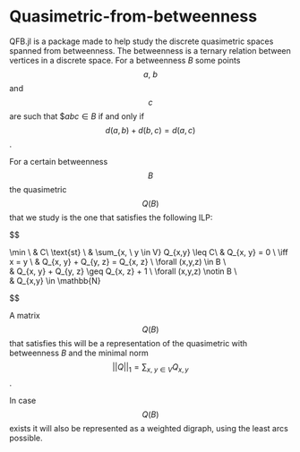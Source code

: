 # Quasimetric-from-betweenness
QFB.jl is a package made to help study the discrete quasimetric spaces spanned from betweenness. The betweenness is a ternary relation between vertices in a discrete space. For a betweenness $B$ some points $$a, \ b$$ and $$c$$ are such that $$abc \in B$ if and only if $$d(a,b) + d(b,c) = d(a,c)$$.

For a certain betweenness $$B$$ the quasimetric $$Q(B)$$ that we study is the one that satisfies the following ILP:

$$

\min \ & C\\
\text{st} \ & \sum_{x, \ y \in V} Q_{x,y} \leq C\\
& Q_{x, y} = 0 \ \iff x = y \\
& Q_{x, y} + Q_{y, z} = Q_{x, z} \ \forall (x,y,z) \in B \\  
& Q_{x, y} + Q_{y, z} \geq Q_{x, z} + 1 \ \forall (x,y,z) \notin B \\  
& Q_{x,y} \in \mathbb{N}

$$

A matrix $$Q(B)$$ that satisfies this will be a representation of the quasimetric with betweenness $B$ and the minimal norm $$||Q||_1 = \sum_{x,\ y \in V}Q_{x,y}$$.

In case $$Q(B)$$ exists it will also be represented as a weighted digraph, using the least arcs possible.

